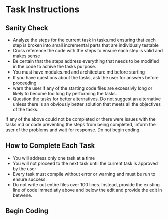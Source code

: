 # Task Instructions

## Sanity Check
- Analyze the steps for the current task in tasks.md ensuring that each step is broken into small incremental parts that are individualy testable
- Cross reference the code with the steps to ensure each step is valid and makes sense
- Be certain that the steps address everything that needs to be modified in the code to achive the tasks purpose. 
- You must have modules.md and architecture.md before starting
- If you have questions about the tasks, ask the user for answers before proceeding
- warn the user if any of the starting code files are excessivly long or likely to become too long by performing the tasks.
- Question the tasks for better alternatives. Do not suggest an alternative unless there is an obviously better solution that meets all the objectives of the tasks.

If any of the above could not be completed or there were issues with the tasks.md or code preventing the steps from being completed, inform the user of the problems and wait for response. Do not begin coding.

## How to Complete Each Task
- You will address only one task at a time
- You will not proceed to the next task until the current task is approved by the user
- Every task must compile without error or warning and must be run to ensure success.
- Do not write out entire files over 100 lines. Instead, provide the existing line of code immediatly above and below the edit and provide the edit in betwene. 

## Begin Coding
